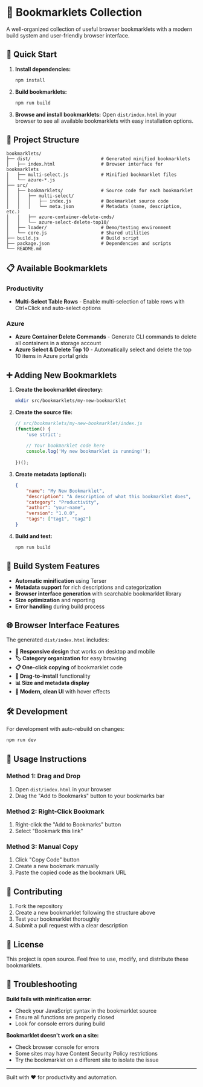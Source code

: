 # 🔖 Bookmarklets Collection

A well-organized collection of useful browser bookmarklets with a modern build system and user-friendly browser interface.

## 🚀 Quick Start

1. **Install dependencies:**
   ```bash
   npm install
   ```

2. **Build bookmarklets:**
   ```bash
   npm run build
   ```

3. **Browse and install bookmarklets:**
   Open `dist/index.html` in your browser to see all available bookmarklets with easy installation options.

## 📁 Project Structure

```
bookmarklets/
├── dist/                          # Generated minified bookmarklets
│   ├── index.html                 # Browser interface for bookmarklets
│   ├── multi-select.js            # Minified bookmarklet files
│   └── azure-*.js
├── src/
│   ├── bookmarklets/              # Source code for each bookmarklet
│   │   ├── multi-select/
│   │   │   ├── index.js           # Bookmarklet source code
│   │   │   └── meta.json          # Metadata (name, description, etc.)
│   │   ├── azure-container-delete-cmds/
│   │   └── azure-select-delete-top10/
│   ├── loader/                    # Demo/testing environment
│   └── core.js                    # Shared utilities
├── build.js                       # Build script
├── package.json                   # Dependencies and scripts
└── README.md
```

## 📋 Available Bookmarklets

### Productivity
- **Multi-Select Table Rows** - Enable multi-selection of table rows with Ctrl+Click and auto-select options

### Azure
- **Azure Container Delete Commands** - Generate CLI commands to delete all containers in a storage account
- **Azure Select & Delete Top 10** - Automatically select and delete the top 10 items in Azure portal grids

## ➕ Adding New Bookmarklets

1. **Create the bookmarklet directory:**
   ```bash
   mkdir src/bookmarklets/my-new-bookmarklet
   ```

2. **Create the source file:**
   ```javascript
   // src/bookmarklets/my-new-bookmarklet/index.js
   (function() {
       'use strict';
       
       // Your bookmarklet code here
       console.log('My new bookmarklet is running!');
       
   })();
   ```

3. **Create metadata (optional):**
   ```json
   {
       "name": "My New Bookmarklet",
       "description": "A description of what this bookmarklet does",
       "category": "Productivity",
       "author": "your-name",
       "version": "1.0.0",
       "tags": ["tag1", "tag2"]
   }
   ```

4. **Build and test:**
   ```bash
   npm run build
   ```

## 🔧 Build System Features

- **Automatic minification** using Terser
- **Metadata support** for rich descriptions and categorization
- **Browser interface generation** with searchable bookmarklet library
- **Size optimization** and reporting
- **Error handling** during build process

## 🌐 Browser Interface Features

The generated `dist/index.html` includes:

- **📱 Responsive design** that works on desktop and mobile
- **🏷️ Category organization** for easy browsing
- **📋 One-click copying** of bookmarklet code
- **🔖 Drag-to-install** functionality
- **📊 Size and metadata display**
- **🎨 Modern, clean UI** with hover effects

## 🛠️ Development

For development with auto-rebuild on changes:
```bash
npm run dev
```

## 📝 Usage Instructions

### Method 1: Drag and Drop
1. Open `dist/index.html` in your browser
2. Drag the "Add to Bookmarks" button to your bookmarks bar

### Method 2: Right-Click Bookmark
1. Right-click the "Add to Bookmarks" button
2. Select "Bookmark this link"

### Method 3: Manual Copy
1. Click "Copy Code" button
2. Create a new bookmark manually
3. Paste the copied code as the bookmark URL

## 🤝 Contributing

1. Fork the repository
2. Create a new bookmarklet following the structure above
3. Test your bookmarklet thoroughly
4. Submit a pull request with a clear description

## 📄 License

This project is open source. Feel free to use, modify, and distribute these bookmarklets.

## 🐛 Troubleshooting

**Build fails with minification error:**
- Check your JavaScript syntax in the bookmarklet source
- Ensure all functions are properly closed
- Look for console errors during build

**Bookmarklet doesn't work on a site:**
- Check browser console for errors
- Some sites may have Content Security Policy restrictions
- Try the bookmarklet on a different site to isolate the issue

---

Built with ❤️ for productivity and automation.
